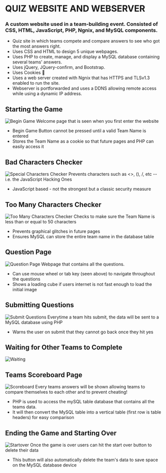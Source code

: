# QUIZ WEBSITE AND WEBSERVER

### A custom website used in a team-building event. Consisted of CSS, HTML, JavaScript, PHP, Ngnix, and MySQL components.
-	Quiz site in which teams compete and compare answers to see who got the most answers right.
-	Uses CSS and HTML to design 5 unique webpages.
-	Uses PHP to create, manage, and display a MySQL database containing several teams' answers.
-	Uses jQuery, JQuery-confirm, and Bootstrap.
- Uses Cookies :cookie:
-	Uses a web server created with Ngnix that has HTTPS and TLSv1.3 enabled to run the site.
- Webserver is portforwarded and uses a DDNS allowing remote access while using a dynamic IP address.
 
## Starting the Game
![Begin Game](https://github.com/The0z/QuizWebServer/blob/main/gifs/BeginGame.gif "Begin Game!")
Welcome page that is seen when you first enter the website
- Begin Game Button cannot be pressed until a valid Team Name is entered
- Stores the Team Name as a cookie so that future pages and PHP can easily access it

## Bad Characters Checker
![Special Characters Checker](https://github.com/The0z/QuizWebServer/blob/main/gifs/SpecialCharactersChecker.gif "Special Character Checker")
Prevents characters such as <>, (), /, etc -- i.e. the JavaScript Hacking Ones
- JavaScript based - not the strongest but a classic security measure

## Too Many Characters Checker
![Too Many Characters Checker](https://github.com/The0z/QuizWebServer/blob/main/gifs/CharacterLimit.gif "Too Many Character Checker")
Checks to make sure the Team Name is less than or equal to 50 characters
- Prevents graphical glitches in future pages
- Ensures MySQL can store the entire team name in the database table

## Question Page
![Question Page](https://github.com/The0z/QuizWebServer/blob/main/gifs/QuestionPage.gif "Question Page")
Webpage that contains all the questions.
- Can use mouse wheel or tab key (seen above) to navigate throughout the questions
- Shows a loading cube if users internet is not fast enough to load the initial image

## Submitting Questions
![Submit Questions](https://github.com/The0z/QuizWebServer/blob/main/gifs/SubmitQuestions.gif "Submit Questions")
Everytime a team hits submit, the data will be sent to a MySQL database using PHP
- Warns the user on submit that they cannot go back once they hit yes

## Waiting for Other Teams to Complete
![Waiting](https://github.com/The0z/QuizWebServer/blob/main/gifs/WaitingForTeamsPage.gif "Waiting for Others")

## Teams Scoreboard Page 
![Scoreboard](https://github.com/The0z/QuizWebServer/blob/main/gifs/Scoreboard.gif "Scoreboard")
Every teams answers will be shown allowing teams to compare themselves to each other and to prevent cheating!
- PHP is used to access the mySQL table database that contains all the teams data. 
- It will then convert the MySQL table into a vertical table (first row is table headers) for easy comparison

## Ending the Game and Starting Over
![Startover](https://github.com/The0z/QuizWebServer/blob/main/gifs/ResettingGame.gif "Resetting Game")
Once the game is over users can hit the start over button to delete their data
- This button will also automatically delete the team's data to save space on the MySQL database device
